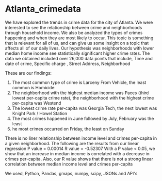 # Atlanta_crimedata
We have explored the trends in crime data for the city of Atlanta. We were interested to see the relationship between crime and neighborhoods through household income. We also be analyzed the types of crimes happening and when they are most likely to occur. This topic is something that is relevant for all of us, and can give us some insight on a topic that affects all of our daily lives.
Our hypothesis was  neighborhoods with lower median home income see  statistically significant higher crime rates.
The data we obtained included over 26,000 data points that include, Time and date of crime, Specific charge , Street Address, Neighborhood

These are our findings:
1. The most common type of crime is Larceny From Vehicle, the least common is Homicide
2. The neighborhood with the highest median income was Paces (third lowest per-capita crime rate), the neighborhood with the highest crime per-capita was Westend
3. The lowest crime rate per-capita was Georgia Tech, the next lowest was Knight Park / Howel Station
4. The most crimes happened in June followed by July, February was the least
5. he most crimes occurred on Friday, the least on Sunday

There is no liner relationship between income level and crimes per-capita in a given neighborhood.
The following are the results from our linear regression
P value = 0.00014
R value = -0.52307
With a P value < 0.05, we show that an increase in median income is correlated with a decrease in crimes per-capita. Also, our R value shows that there is not a strong linear correlation between median income level and crimes per-capita


We used, Python, Pandas, gmaps, numpy, scipy, JSONs and API's

